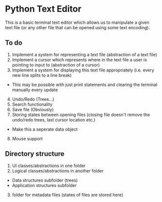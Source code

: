 # Python Text Editor

This is a basic terminal text editor which allows us to manipulate a given text file (or any other file that can be opened using some text encoding).

## To do
1. Implement a system for representing a text file (abstraction of a text file)
2. Implement a cursor which represents where in the text file a user is pointing to input to (abstraction of a cursor)
3. Implement a system for displaying this text file appropriately (i.e. every new line splits to a line break)
 - This may be possible with just print statements and clearing the terminal manually every update
4. Undo/Redo (Trees...)
5. Search functionality
6. Save file (Obviously)
7. Storing states between opening files (closing file doesn't remove the undo/redo trees, last cursor location etc.)
 - Make this a seperate data object
8. Mouse support

## Directory structure
1. UI classes/abstractions in one folder
2. Logical classes/abstractions in another folder
 - Data structures subfolder (trees)
 - Application structures subfolder
3. folder for metadata files (states of files are stored here)
